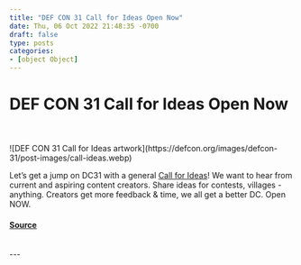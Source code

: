 ```yaml
---
title: "DEF CON 31 Call for Ideas Open Now"
date: Thu, 06 Oct 2022 21:48:35 -0700
draft: false
type: posts
categories: 
- [object Object]
---
```

# DEF CON 31 Call for Ideas Open Now

<br/>

<br/>
![DEF CON 31 Call for Ideas artwork](https://defcon.org/images/defcon-31/post-images/call-ideas.webp)  

Let’s get a jump on DC31 with a general [Call for Ideas](https://defcon.org/html/defcon-31/dc-31-cfi.html)! We want to hear from current and aspiring content creators. Share ideas for contests, villages - anything. Creators get more feedback & time, we all get a better DC. Open NOW.

#### [Source](https://defcon.org/html/defcon-31/dc-31-cfi.html)

<br/>
---

